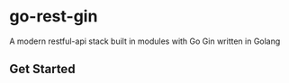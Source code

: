 # go-rest-gin

A modern restful-api stack built in modules with Go Gin written in Golang

## Get Started
